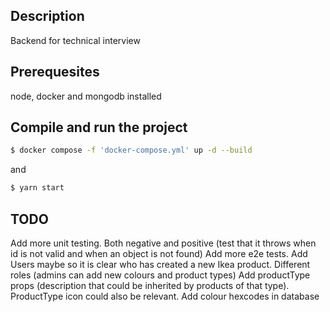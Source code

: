
## Description

Backend for technical interview

## Prerequesites

node, docker and mongodb installed

## Compile and run the project
```bash
$ docker compose -f 'docker-compose.yml' up -d --build
```

and
```bash
$ yarn start
```

## TODO
Add more unit testing. Both negative and positive (test that it throws when id is not valid and when an object is not found)
Add more e2e tests.
Add Users maybe so it is clear who has created a new Ikea product. Different roles (admins can add new colours and product types)
Add productType props (description that could be inherited by products of that type). ProductType icon could also be relevant.
Add colour hexcodes in database
